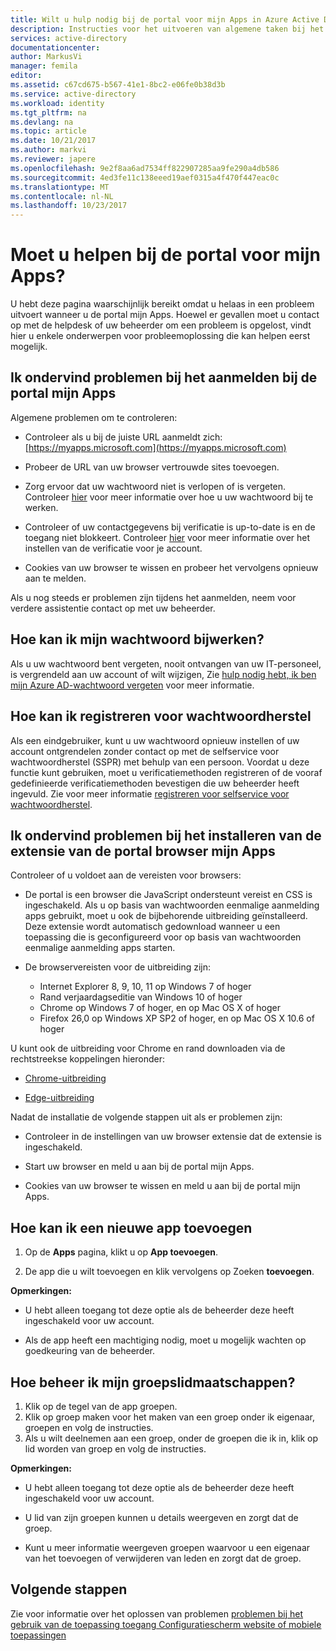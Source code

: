 ```yaml
---
title: Wilt u hulp nodig bij de portal voor mijn Apps in Azure Active Directory | Microsoft Docs
description: Instructies voor het uitvoeren van algemene taken bij het werken met het toegangsvenster ophalen.
services: active-directory
documentationcenter: 
author: MarkusVi
manager: femila
editor: 
ms.assetid: c67cd675-b567-41e1-8bc2-e06fe0b38d3b
ms.service: active-directory
ms.workload: identity
ms.tgt_pltfrm: na
ms.devlang: na
ms.topic: article
ms.date: 10/21/2017
ms.author: markvi
ms.reviewer: japere
ms.openlocfilehash: 9e2f8aa6ad7534ff822907285aa9fe290a4db586
ms.sourcegitcommit: 4ed3fe11c138eeed19aef0315a4f470f447eac0c
ms.translationtype: MT
ms.contentlocale: nl-NL
ms.lasthandoff: 10/23/2017
---
```

# <a name="do-you-need-help-with-the-my-apps-portal"></a>Moet u helpen bij de portal voor mijn Apps?

U hebt deze pagina waarschijnlijk bereikt omdat u helaas in een probleem uitvoert wanneer u de portal mijn Apps. Hoewel er gevallen moet u contact op met de helpdesk of uw beheerder om een probleem is opgelost, vindt hier u enkele onderwerpen voor probleemoplossing die kan helpen eerst mogelijk.

## <a name="i-am-having-trouble-signing-into-the-my-apps-portal"></a>Ik ondervind problemen bij het aanmelden bij de portal mijn Apps

Algemene problemen om te controleren:

- Controleer als u bij de juiste URL aanmeldt zich: [https://myapps.microsoft.com](https://myapps.microsoft.com)

- Probeer de URL van uw browser vertrouwde sites toevoegen.

- Zorg ervoor dat uw wachtwoord niet is verlopen of is vergeten. Controleer [hier](active-directory-passwords-update-your-own-password.md) voor meer informatie over hoe u uw wachtwoord bij te werken.

- Controleer of uw contactgegevens bij verificatie is up-to-date is en de toegang niet blokkeert. Controleer [hier](https://docs.microsoft.com/en-us/azure/multi-factor-authentication/end-user/multi-factor-authentication-end-user) voor meer informatie over het instellen van de verificatie voor je account.

- Cookies van uw browser te wissen en probeer het vervolgens opnieuw aan te melden.

Als u nog steeds er problemen zijn tijdens het aanmelden, neem voor verdere assistentie contact op met uw beheerder.


## <a name="how-do-i-update-my-password"></a>Hoe kan ik mijn wachtwoord bijwerken?

Als u uw wachtwoord bent vergeten, nooit ontvangen van uw IT-personeel, is vergrendeld aan uw account of wilt wijzigen, Zie [hulp nodig hebt, ik ben mijn Azure AD-wachtwoord vergeten](active-directory-passwords-update-your-own-password.md) voor meer informatie.

## <a name="how-do-i-register-for-password-reset"></a>Hoe kan ik registreren voor wachtwoordherstel

Als een eindgebruiker, kunt u uw wachtwoord opnieuw instellen of uw account ontgrendelen zonder contact op met de selfservice voor wachtwoordherstel (SSPR) met behulp van een persoon. Voordat u deze functie kunt gebruiken, moet u verificatiemethoden registreren of de vooraf gedefinieerde verificatiemethoden bevestigen die uw beheerder heeft ingevuld. Zie voor meer informatie [registreren voor selfservice voor wachtwoordherstel](active-directory-passwords-reset-register.md).


## <a name="i-am-having-trouble-installing-the-my-apps-portal-browser-extension"></a>Ik ondervind problemen bij het installeren van de extensie van de portal browser mijn Apps

Controleer of u voldoet aan de vereisten voor browsers:

- De portal is een browser die JavaScript ondersteunt vereist en CSS is ingeschakeld. Als u op basis van wachtwoorden eenmalige aanmelding apps gebruikt, moet u ook de bijbehorende uitbreiding geïnstalleerd. Deze extensie wordt automatisch gedownload wanneer u een toepassing die is geconfigureerd voor op basis van wachtwoorden eenmalige aanmelding apps starten.

- De browservereisten voor de uitbreiding zijn:
    - Internet Explorer 8, 9, 10, 11 op Windows 7 of hoger
    - Rand verjaardagseditie van Windows 10 of hoger
    - Chrome op Windows 7 of hoger, en op Mac OS X of hoger
    - Firefox 26,0 op Windows XP SP2 of hoger, en op Mac OS X 10.6 of hoger

U kunt ook de uitbreiding voor Chrome en rand downloaden via de rechtstreekse koppelingen hieronder:

- [Chrome-uitbreiding](https://chrome.google.com/webstore/detail/access-panel-extension/ggjhpefgjjfobnfoldnjipclpcfbgbhl)

- [Edge-uitbreiding](https://www.microsoft.com/store/apps/9pc9sckkzk84)

Nadat de installatie de volgende stappen uit als er problemen zijn:

- Controleer in de instellingen van uw browser extensie dat de extensie is ingeschakeld.

- Start uw browser en meld u aan bij de portal mijn Apps.

- Cookies van uw browser te wissen en meld u aan bij de portal mijn Apps.

## <a name="how-do-i-add-a-new-app"></a>Hoe kan ik een nieuwe app toevoegen

1.  Op de **Apps** pagina, klikt u op **App toevoegen**.

2.  De app die u wilt toevoegen en klik vervolgens op Zoeken **toevoegen**.

**Opmerkingen:**

- U hebt alleen toegang tot deze optie als de beheerder deze heeft ingeschakeld voor uw account.

- Als de app heeft een machtiging nodig, moet u mogelijk wachten op goedkeuring van de beheerder.


## <a name="how-do-i-manage-my-group-memberships"></a>Hoe beheer ik mijn groepslidmaatschappen?

1. Klik op de tegel van de app groepen. 
2. Klik op groep maken voor het maken van een groep onder ik eigenaar, groepen en volg de instructies.
3. Als u wilt deelnemen aan een groep, onder de groepen die ik in, klik op lid worden van groep en volg de instructies.

**Opmerkingen:**

- U hebt alleen toegang tot deze optie als de beheerder deze heeft ingeschakeld voor uw account.

- U lid van zijn groepen kunnen u details weergeven en zorgt dat de groep.

- Kunt u meer informatie weergeven groepen waarvoor u een eigenaar van het toevoegen of verwijderen van leden en zorgt dat de groep.


## <a name="next-steps"></a>Volgende stappen

Zie voor informatie over het oplossen van problemen [problemen bij het gebruik van de toepassing toegang Configuratiescherm website of mobiele toepassingen](active-directory-application-access-panel-content-map.md)

